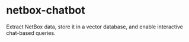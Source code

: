 # netbox-chatbot
Extract NetBox data, store it in a vector database, and enable interactive chat-based queries.
